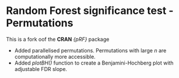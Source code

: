 # Random Forest significance test - Permutations

This is a fork oof the **CRAN** *{pRF}* package

- Added parallelised permutations. Permutations with large *n* are computationally more accessible.
- Added *plotBH()* function to create a Benjamini-Hochberg plot with adjustable FDR slope.
